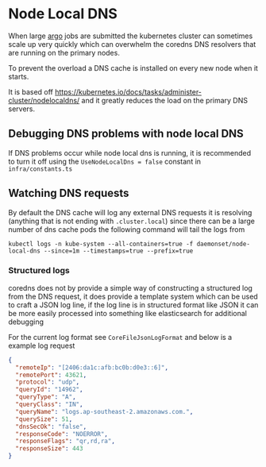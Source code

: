 # Node Local DNS

When large [argo](./argo.workflows.md) jobs are submitted the kubernetes cluster can sometimes scale up very quickly which can overwhelm the coredns DNS resolvers that are running on the primary nodes.

To prevent the overload a DNS cache is installed on every new node when it starts.

It is based off https://kubernetes.io/docs/tasks/administer-cluster/nodelocaldns/ and it greatly reduces the load on the primary DNS servers.

## Debugging DNS problems with node local DNS

If DNS problems occur while node local dns is running, it is recommended to turn it off using the `UseNodeLocalDns = false` constant in `infra/constants.ts`

## Watching DNS requests

By default the DNS cache will log any external DNS requests it is resolving (anything that is not ending with `.cluster.local`) since there can be a large number of dns cache pods the following command will tail the logs from

```
kubectl logs -n kube-system --all-containers=true -f daemonset/node-local-dns --since=1m --timestamps=true --prefix=true
```

### Structured logs

coredns does not by provide a simple way of constructing a structured log from the DNS request, it does provide a template system which can be used to craft a JSON log line, if the log line is in structured format like JSON it can be more easily processed into something like elasticsearch for additional debugging

For the current log format see `CoreFileJsonLogFormat` and below is a example log request

```json
{
  "remoteIp": "[2406:da1c:afb:bc0b:d0e3::6]",
  "remotePort": 43621,
  "protocol": "udp",
  "queryId": "14962",
  "queryType": "A",
  "queryClass": "IN",
  "queryName": "logs.ap-southeast-2.amazonaws.com.",
  "querySize": 51,
  "dnsSecOk": "false",
  "responseCode": "NOERROR",
  "responseFlags": "qr,rd,ra",
  "responseSize": 443
}
```
